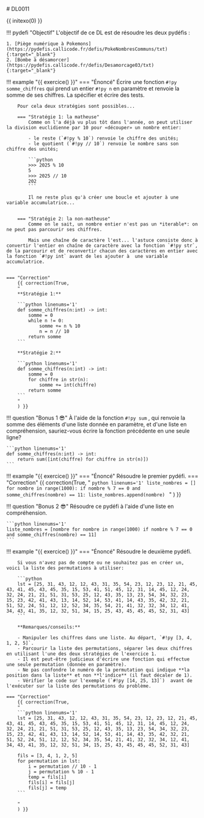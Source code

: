 # DL0011

{{ initexo(0) }}

!!! pydefi "Objectif"
    L'objectif de ce DL est de résoudre les deux pydéfis :

    1. [Piège numérique à Pokemons](https://pydefis.callicode.fr/defis/PokeNombresCommuns/txt){:target="_blank"} 
    2. [Bombe à désamorcer](https://pydefis.callicode.fr/defis/Desamorcage03/txt){:target="_blank"} 


!!! example "{{ exercice() }}"
    === "Énoncé" 
        Écrire une fonction `#!py somme_chiffres` qui prend un entier `#!py n` en paramètre et renvoie la somme de ses chiffres. La spécifier et écrire des tests.

        Pour cela deux stratégies sont possibles...

        === "Stratégie 1: la matheuse"
            Comme on l'a déjà vu plus tôt dans l'année, on peut utiliser la division euclidienne par 10 pour «découper» un nombre entier:

            - le reste (`#!py % 10`) renvoie le chiffre des unités;
            - le quotient (`#!py // 10`) renvoie le nombre sans son chiffre des unités;

            ```python
            >>> 2025 % 10
            5
            >>> 2025 // 10
            202
            ```

            Il ne reste plus qu'à créer une boucle et ajouter à une variable accumulatrice...
            

        === "Stratégie 2: la non-matheuse"
            Comme on le sait, un nombre entier n'est pas un *iterable*: on ne peut pas parcourir ses chiffres.

            Mais une chaîne de caractère l'est... l'astuce consiste donc à convertir l'entier en chaîne de caractère avec la fonction `#!py str`, de la parcourir et de reconvertir chacun des caractères en entier avec la fonction `#!py int` avant de les ajouter à  une variable accumulatrice.
       
        
    === "Correction" 
        {{ correction(True, 
        "
        **Stratégie 1:**

        ```python linenums='1'
        def somme_chiffres(n:int) -> int:
            somme = 0
            while n != 0:
                somme += n % 10
                n = n // 10
            return somme
        ```
        
        **Stratégie 2:**

        ```python linenums='1'
        def somme_chiffres(n:int) -> int:
            somme = 0
            for chiffre in str(n):
                somme += int(chiffre)
            return somme
        ```
        "
        ) }}

!!! question "Bonus 1 :sunglasses:"
    À l'aide de la fonction `#!py sum` , qui renvoie la somme des éléments d'une liste donnée en paramètre, et d'une liste en compréhension, sauriez-vous écrire la fonction précédente en une seule ligne?

    ```python linenums='1'
    def somme_chiffres(n:int) -> int:
        return sum([int(chiffre) for chiffre in str(n)])
    ```


!!! example "{{ exercice() }}"
    === "Énoncé" 
        Résoudre le premier pydéfi.
    === "Correction" 
        {{ correction(True, 
        "
        ```python linenums='1'
        liste_nombres = []
        for nombre in range(1000):
            if nombre % 7 == 0 and somme_chiffres(nombre) == 11:
                liste_nombres.append(nombre)
        ```
        "
        ) }}

!!! question "Bonus 2 :sunglasses:"
    Résoudre ce pydéfi à l'aide d'une liste en compréhension.

    ```python linenums='1'
    liste_nombres = [nombre for nombre in range(1000) if nombre % 7 == 0 and somme_chiffres(nombre) == 11]
    ```
    


!!! example "{{ exercice() }}"
    === "Énoncé" 
        Résoudre le deuxième pydéfi.

        Si vous n'avez pas de compte ou ne souhaitez pas en créer un, voici la liste des permutations à utiliser:

        ```python
        lst = [25, 31, 43, 12, 12, 43, 31, 35, 54, 23, 12, 23, 12, 21, 45, 43, 41, 45, 43, 45, 35, 15, 53, 41, 51, 45, 12, 31, 14, 45, 12, 24, 32, 24, 21, 21, 51, 31, 53, 25, 12, 43, 35, 13, 23, 54, 34, 32, 23, 15, 23, 42, 41, 43, 13, 14, 52, 14, 53, 41, 14, 43, 35, 42, 32, 21, 51, 52, 24, 51, 12, 12, 52, 34, 35, 54, 21, 41, 32, 32, 34, 12, 41, 34, 43, 41, 35, 12, 32, 51, 34, 15, 25, 43, 45, 45, 45, 52, 31, 43]
        ```
        
        **Remarques/conseils:**

        - Manipuler les chiffres dans une liste. Au départ, `#!py [3, 4, 1, 2, 5]`.
        - Parcourir la liste des permutations, séparer les deux chiffres en utilisant l'une des deux stratégies de l'exercice 1.
        - Il est peut-être judicieux d'écrire une fonction qui effectue une seule permutation (donnée en paramètre).
        - Ne pas confondre le numéro de la permutation qui indique **la position dans la liste** et non **l'indice** (il faut décaler de 1).
        - Vérifier le code sur l'exemple (`#!py [14, 25, 13]`)  avant de l'exécuter sur la liste des permutations du problème.

    === "Correction" 
        {{ correction(True, 
        "
        ```python linenums='1'
        lst = [25, 31, 43, 12, 12, 43, 31, 35, 54, 23, 12, 23, 12, 21, 45, 43, 41, 45, 43, 45, 35, 15, 53, 41, 51, 45, 12, 31, 14, 45, 12, 24, 32, 24, 21, 21, 51, 31, 53, 25, 12, 43, 35, 13, 23, 54, 34, 32, 23, 15, 23, 42, 41, 43, 13, 14, 52, 14, 53, 41, 14, 43, 35, 42, 32, 21, 51, 52, 24, 51, 12, 12, 52, 34, 35, 54, 21, 41, 32, 32, 34, 12, 41, 34, 43, 41, 35, 12, 32, 51, 34, 15, 25, 43, 45, 45, 45, 52, 31, 43]

        fils = [3, 4, 1, 2, 5]
        for permutation in lst:
            i = permutation // 10 - 1
            j = permutation % 10 - 1
            temp = fils[i]
            fils[i] = fils[j]
            fils[j] = temp
        ```
        
        "
        ) }}